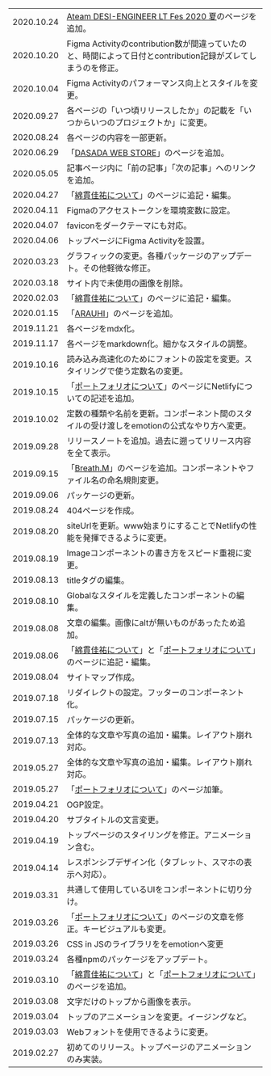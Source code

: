 |||
|-|-|
|2020.10.24|[Ateam DESI-ENGINEER LT Fes 2020 夏](/ateam-desi-engineer-lt/)のページを追加。|
|2020.10.20|Figma Activityのcontribution数が間違っていたのと、時間によって日付とcontribution記録がズレてしまうのを修正。|
|2020.10.04|Figma Activityのパフォーマンス向上とスタイルを変更。|
|2020.09.27|各ページの「いつ頃リリースしたか」の記載を「いつからいつのプロジェクトか」に変更。|
|2020.08.24|各ページの内容を一部更新。|
|2020.06.29|「[DASADA WEB STORE](/dasada-web-store/)」のページを追加。|
|2020.05.05|記事ページ内に「前の記事」「次の記事」へのリンクを追加。|
|2020.04.27|「[綿貫佳祐について](/about-me/)」のページに追記・編集。|
|2020.04.11|Figmaのアクセストークンを環境変数に設定。|
|2020.04.07|faviconをダークテーマにも対応。|
|2020.04.06|トップページにFigma Activityを設置。|
|2020.03.23|グラフィックの変更。各種パッケージのアップデート。その他軽微な修正。|
|2020.03.18|サイト内で未使用の画像を削除。|
|2020.02.03|「[綿貫佳祐について](/about-me/)」のページに追記・編集。|
|2020.01.15|「[ARAUHI](/arauhi/)」のページを追加。|
|2019.11.21|各ページをmdx化。|
|2019.11.17|各ページをmarkdown化。細かなスタイルの調整。|
|2019.10.16|読み込み高速化のためにフォントの設定を変更。スタイリングで使う定数名の変更。|
|2019.10.15|「[ポートフォリオについて](/about-this-portfolio/)」のページにNetlifyについての記述を追加。|
|2019.10.02|定数の種類や名前を更新。コンポーネント間のスタイルの受け渡しをemotionの公式なやり方へ変更。|
|2019.09.28|リリースノートを追加。過去に遡ってリリース内容を全て表示。|
|2019.09.15|「[Breath.M](/breath-m/)」のページを追加。コンポーネントやファイル名の命名規則変更。|
|2019.09.06|パッケージの更新。|
|2019.08.24|404ページを作成。|
|2019.08.20|siteUrlを更新。www始まりにすることでNetlifyの性能を発揮できるように変更。|
|2019.08.19|Imageコンポーネントの書き方をスピード重視に変更。|
|2019.08.13|titleタグの編集。|
|2019.08.10|Globalなスタイルを定義したコンポーネントの編集。|
|2019.08.08|文章の編集。画像にaltが無いものがあったため追加。|
|2019.08.06|「[綿貫佳祐について](/about-me/)」と「[ポートフォリオについて](/about-this-portfolio/)」のページに追記・編集。|
|2019.08.04|サイトマップ作成。|
|2019.07.18|リダイレクトの設定。フッターのコンポーネント化。|
|2019.07.15|パッケージの更新。|
|2019.07.13|全体的な文章や写真の追加・編集。レイアウト崩れ対応。|
|2019.05.27|全体的な文章や写真の追加・編集。レイアウト崩れ対応。|
|2019.05.27|「[ポートフォリオについて](/about-this-portfolio/)」のページ加筆。|
|2019.04.21|OGP設定。|
|2019.04.20|サブタイトルの文言変更。|
|2019.04.19|トップページのスタイリングを修正。アニメーション含む。|
|2019.04.14|レスポンシブデザイン化（タブレット、スマホの表示へ対応）。|
|2019.03.31|共通して使用しているUIをコンポーネントに切り分け。|
|2019.03.26|「[ポートフォリオについて](/about-this-portfolio/)」のページの文章を修正。キービジュアルも変更。|
|2019.03.26|CSS in JSのライブラリををemotionへ変更|
|2019.03.24|各種npmのパッケージをアップデート。|
|2019.03.10|「[綿貫佳祐について](/about-me/)」と「[ポートフォリオについて](/about-this-portfolio/)」のページを追加。|
|2019.03.08|文字だけのトップから画像を表示。|
|2019.03.04|トップのアニメーションを変更。イージングなど。|
|2019.03.03|Webフォントを使用できるように変更。|
|2019.02.27|初めてのリリース。トップページのアニメーションのみ実装。|
